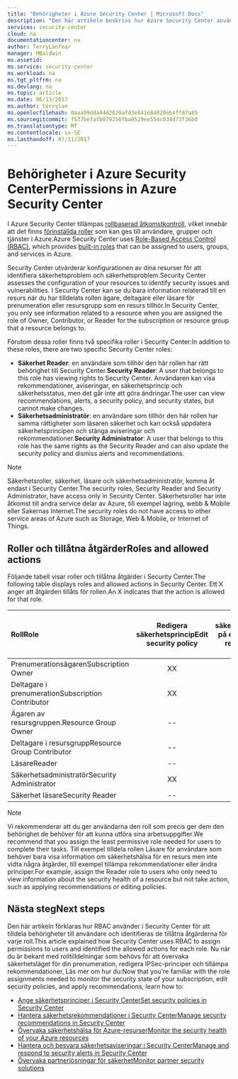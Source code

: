 ```yaml
---
title: "Behörigheter i Azure Security Center | Microsoft Docs"
description: "Den här artikeln beskrivs hur Azure Security Center använder rollbaserad åtkomstkontroll för att tilldela behörigheter till användare och identifierar de tillåtna åtgärderna för varje roll."
services: security-center
cloud: na
documentationcenter: na
author: TerryLanfear
manager: MBaldwin
ms.assetid: 
ms.service: security-center
ms.workload: na
ms.tgt_pltfrm: na
ms.devlang: na
ms.topic: article
ms.date: 06/13/2017
ms.author: terrylan
ms.openlocfilehash: 0aaa99dda44d2020afd3e841e84020eb4ff87a85
ms.sourcegitcommit: f537befafb079256fba0529ee554c034d73f36b0
ms.translationtype: MT
ms.contentlocale: sv-SE
ms.lasthandoff: 07/11/2017
---
```

# <a name="permissions-in-azure-security-center"></a><span data-ttu-id="e356b-103">Behörigheter i Azure Security Center</span><span class="sxs-lookup"><span data-stu-id="e356b-103">Permissions in Azure Security Center</span></span>

<span data-ttu-id="e356b-104">I Azure Security Center tillämpas [rollbaserad åtkomstkontroll](../active-directory/role-based-access-control-configure.md), vilket innebär att det finns [förinställda roller](../active-directory/role-based-access-built-in-roles.md) som kan ges till användare, grupper och tjänster i Azure.</span><span class="sxs-lookup"><span data-stu-id="e356b-104">Azure Security Center uses [Role-Based Access Control (RBAC)](../active-directory/role-based-access-control-configure.md), which provides [built-in roles](../active-directory/role-based-access-built-in-roles.md) that can be assigned to users, groups, and services in Azure.</span></span>

<span data-ttu-id="e356b-105">Security Center utvärderar konfigurationen av dina resurser för att identifiera säkerhetsproblem och säkerhetsproblem.</span><span class="sxs-lookup"><span data-stu-id="e356b-105">Security Center assesses the configuration of your resources to identify security issues and vulnerabilities.</span></span> <span data-ttu-id="e356b-106">I Security Center kan se du bara information relaterad till en resurs när du har tilldelats rollen ägare, deltagare eller läsare för prenumeration eller resursgrupp som en resurs tillhör.</span><span class="sxs-lookup"><span data-stu-id="e356b-106">In Security Center, you only see information related to a resource when you are assigned the role of Owner, Contributor, or Reader for the subscription or resource group that a resource belongs to.</span></span>

<span data-ttu-id="e356b-107">Förutom dessa roller finns två specifika roller i Security Center:</span><span class="sxs-lookup"><span data-stu-id="e356b-107">In addition to these roles, there are two specific Security Center roles:</span></span>

* <span data-ttu-id="e356b-108">**Säkerhet Reader**: en användare som tillhör den här rollen har rätt behörighet till Security Center.</span><span class="sxs-lookup"><span data-stu-id="e356b-108">**Security Reader**: A user that belongs to this role has viewing rights to Security Center.</span></span> <span data-ttu-id="e356b-109">Användaren kan visa rekommendationer, aviseringar, en säkerhetsprincip och säkerhetsstatus, men det går inte att göra ändringar.</span><span class="sxs-lookup"><span data-stu-id="e356b-109">The user can view recommendations, alerts, a security policy, and security states, but cannot make changes.</span></span>
* <span data-ttu-id="e356b-110">**Säkerhetsadministratör**: en användare som tillhör den här rollen har samma rättigheter som läsaren säkerhet och kan också uppdatera säkerhetsprincipen och stänga aviseringar och rekommendationer.</span><span class="sxs-lookup"><span data-stu-id="e356b-110">**Security Administrator**: A user that belongs to this role has the same rights as the Security Reader and can also update the security policy and dismiss alerts and recommendations.</span></span>

> [!NOTE]
> <span data-ttu-id="e356b-111">Säkerhetsroller, säkerhet, läsare och säkerhetsadministratör, komma åt endast i Security Center.</span><span class="sxs-lookup"><span data-stu-id="e356b-111">The security roles, Security Reader and Security Administrator, have access only in Security Center.</span></span> <span data-ttu-id="e356b-112">Säkerhetsroller har inte åtkomst till andra service delar av Azure, till exempel lagring, webb & Mobile eller Sakernas Internet.</span><span class="sxs-lookup"><span data-stu-id="e356b-112">The security roles do not have access to other service areas of Azure such as Storage, Web & Mobile, or Internet of Things.</span></span>
>
>

## <a name="roles-and-allowed-actions"></a><span data-ttu-id="e356b-113">Roller och tillåtna åtgärder</span><span class="sxs-lookup"><span data-stu-id="e356b-113">Roles and allowed actions</span></span>

<span data-ttu-id="e356b-114">Följande tabell visar roller och tillåtna åtgärder i Security Center.</span><span class="sxs-lookup"><span data-stu-id="e356b-114">The following table displays roles and allowed actions in Security Center.</span></span> <span data-ttu-id="e356b-115">Ett X anger att åtgärden tillåts för rollen.</span><span class="sxs-lookup"><span data-stu-id="e356b-115">An X indicates that the action is allowed for that role.</span></span>

| <span data-ttu-id="e356b-116">Roll</span><span class="sxs-lookup"><span data-stu-id="e356b-116">Role</span></span> | <span data-ttu-id="e356b-117">Redigera säkerhetsprincip</span><span class="sxs-lookup"><span data-stu-id="e356b-117">Edit security policy</span></span> | <span data-ttu-id="e356b-118">Tillämpa säkerhetsrekommendationer på en resurs</span><span class="sxs-lookup"><span data-stu-id="e356b-118">Apply security recommendations for a resource</span></span> | <span data-ttu-id="e356b-119">Avvisa aviseringar och rekommendationer</span><span class="sxs-lookup"><span data-stu-id="e356b-119">Dismiss alerts and recommendations</span></span> | <span data-ttu-id="e356b-120">Visa aviseringar och rekommendationer</span><span class="sxs-lookup"><span data-stu-id="e356b-120">View alerts and recommendations</span></span> |
|:--- |:---:|:---:|:---:|:---:|
| <span data-ttu-id="e356b-121">Prenumerationsägaren</span><span class="sxs-lookup"><span data-stu-id="e356b-121">Subscription Owner</span></span> | <span data-ttu-id="e356b-122">X</span><span class="sxs-lookup"><span data-stu-id="e356b-122">X</span></span> | <span data-ttu-id="e356b-123">X</span><span class="sxs-lookup"><span data-stu-id="e356b-123">X</span></span> | <span data-ttu-id="e356b-124">X</span><span class="sxs-lookup"><span data-stu-id="e356b-124">X</span></span> | <span data-ttu-id="e356b-125">X</span><span class="sxs-lookup"><span data-stu-id="e356b-125">X</span></span> |
| <span data-ttu-id="e356b-126">Deltagare i prenumeration</span><span class="sxs-lookup"><span data-stu-id="e356b-126">Subscription Contributor</span></span> | <span data-ttu-id="e356b-127">X</span><span class="sxs-lookup"><span data-stu-id="e356b-127">X</span></span> | <span data-ttu-id="e356b-128">X</span><span class="sxs-lookup"><span data-stu-id="e356b-128">X</span></span> | <span data-ttu-id="e356b-129">X</span><span class="sxs-lookup"><span data-stu-id="e356b-129">X</span></span> | <span data-ttu-id="e356b-130">X</span><span class="sxs-lookup"><span data-stu-id="e356b-130">X</span></span> |
| <span data-ttu-id="e356b-131">Ägaren av resursgruppen.</span><span class="sxs-lookup"><span data-stu-id="e356b-131">Resource Group Owner</span></span> | -- | <span data-ttu-id="e356b-132">X</span><span class="sxs-lookup"><span data-stu-id="e356b-132">X</span></span> | -- | <span data-ttu-id="e356b-133">X</span><span class="sxs-lookup"><span data-stu-id="e356b-133">X</span></span> |
| <span data-ttu-id="e356b-134">Deltagare i resursgrupp</span><span class="sxs-lookup"><span data-stu-id="e356b-134">Resource Group Contributor</span></span> | -- | <span data-ttu-id="e356b-135">X</span><span class="sxs-lookup"><span data-stu-id="e356b-135">X</span></span> | -- | <span data-ttu-id="e356b-136">X</span><span class="sxs-lookup"><span data-stu-id="e356b-136">X</span></span> |
| <span data-ttu-id="e356b-137">Läsare</span><span class="sxs-lookup"><span data-stu-id="e356b-137">Reader</span></span> | -- | -- | -- | <span data-ttu-id="e356b-138">X</span><span class="sxs-lookup"><span data-stu-id="e356b-138">X</span></span> |
| <span data-ttu-id="e356b-139">Säkerhetsadministratör</span><span class="sxs-lookup"><span data-stu-id="e356b-139">Security Administrator</span></span> | <span data-ttu-id="e356b-140">X</span><span class="sxs-lookup"><span data-stu-id="e356b-140">X</span></span> | -- | <span data-ttu-id="e356b-141">X</span><span class="sxs-lookup"><span data-stu-id="e356b-141">X</span></span> | <span data-ttu-id="e356b-142">X</span><span class="sxs-lookup"><span data-stu-id="e356b-142">X</span></span> |
| <span data-ttu-id="e356b-143">Säkerhet läsare</span><span class="sxs-lookup"><span data-stu-id="e356b-143">Security Reader</span></span> | -- | -- | -- | <span data-ttu-id="e356b-144">X</span><span class="sxs-lookup"><span data-stu-id="e356b-144">X</span></span> |

> [!NOTE]
> <span data-ttu-id="e356b-145">Vi rekommenderar att du ger användarna den roll som precis ger dem den behörighet de behöver för att kunna utföra sina arbetsuppgifter.</span><span class="sxs-lookup"><span data-stu-id="e356b-145">We recommend that you assign the least permissive role needed for users to complete their tasks.</span></span> <span data-ttu-id="e356b-146">Till exempel tilldela rollen Läsare för användare som behöver bara visa information om säkerhetshälsa för en resurs men inte vidta några åtgärder, till exempel tillämpa rekommendationer eller ändra principer.</span><span class="sxs-lookup"><span data-stu-id="e356b-146">For example, assign the Reader role to users who only need to view information about the security health of a resource but not take action, such as applying recommendations or editing policies.</span></span>
>
>

## <a name="next-steps"></a><span data-ttu-id="e356b-147">Nästa steg</span><span class="sxs-lookup"><span data-stu-id="e356b-147">Next steps</span></span>
<span data-ttu-id="e356b-148">Den här artikeln förklaras hur RBAC använder i Security Center för att tilldela behörigheter till användare och identifieras de tillåtna åtgärderna för varje roll.</span><span class="sxs-lookup"><span data-stu-id="e356b-148">This article explained how Security Center uses RBAC to assign permissions to users and identified the allowed actions for each role.</span></span> <span data-ttu-id="e356b-149">Nu när du är bekant med rolltilldelningar som behövs för att övervaka säkerhetsläget för din prenumeration, redigera IPSec-principer och tillämpa rekommendationer, Läs mer om hur du:</span><span class="sxs-lookup"><span data-stu-id="e356b-149">Now that you're familiar with the role assignments needed to monitor the security state of your subscription, edit security policies, and apply recommendations, learn how to:</span></span>

- [<span data-ttu-id="e356b-150">Ange säkerhetsprinciper i Security Center</span><span class="sxs-lookup"><span data-stu-id="e356b-150">Set security policies in Security Center</span></span>](security-center-policies.md)
- [<span data-ttu-id="e356b-151">Hantera säkerhetsrekommendationer i Security Center</span><span class="sxs-lookup"><span data-stu-id="e356b-151">Manage security recommendations in Security Center</span></span>](security-center-recommendations.md)
- [<span data-ttu-id="e356b-152">Övervaka säkerhetshälsa för Azure-resurser</span><span class="sxs-lookup"><span data-stu-id="e356b-152">Monitor the security health of your Azure resources</span></span>](security-center-monitoring.md)
- [<span data-ttu-id="e356b-153">Hantera och besvara säkerhetsaviseringar i Security Center</span><span class="sxs-lookup"><span data-stu-id="e356b-153">Manage and respond to security alerts in Security Center</span></span>](security-center-managing-and-responding-alerts.md)
- [<span data-ttu-id="e356b-154">Övervaka partnerlösningar för säkerhet</span><span class="sxs-lookup"><span data-stu-id="e356b-154">Monitor partner security solutions</span></span>](security-center-partner-solutions.md)
